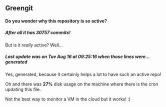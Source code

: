 ## Greengit

#### Do you wonder why this repository is so active?

##### After all it has 30757 commits!

But is it *really* active? Well...

##### Last update was on Tue Aug 16 at 09:25:16 when those lines were... generated

Yes, generated, because it certainly helps a lot to have such an active repo!

Oh and there was **27%** disk usage on the machine
where there is the cron updating this file.

Not the best way to monitor a VM in the cloud but it works! :)
